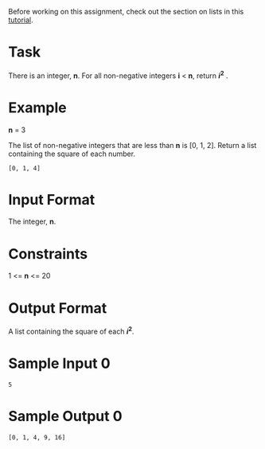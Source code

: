 Before working on this assignment, check out the section on lists in this [tutorial](https://github.com/Rajk-Prog1/prog1-teaching-materials/blob/main/tutorials/python_basic/basics.ipynb).

# Task

There is an integer, **n**. For all non-negative integers **i** < **n**, return **$i^2$** .

# Example

**n** = 3

The list of non-negative integers that are less than **n** is [0, 1, 2]. Return a list containing the square of each number.

    [0, 1, 4]

# Input Format

The integer, **n**.

# Constraints

1 <= **n** <= 20


# Output Format

A list containing the square of each **$i^2$**.

# Sample Input 0

    5
# Sample Output 0

    [0, 1, 4, 9, 16]
